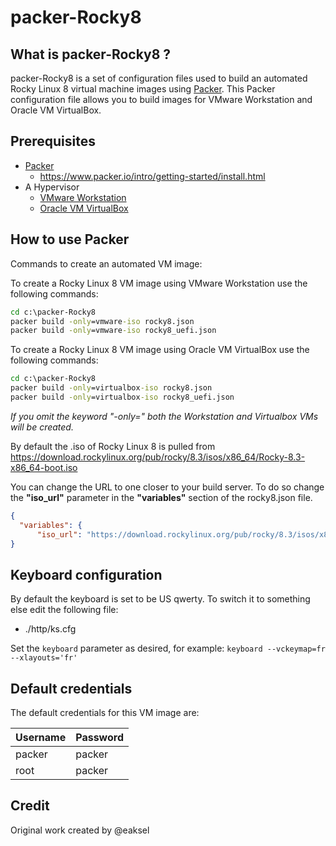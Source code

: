 # packer-Rocky8

## What is packer-Rocky8 ?

packer-Rocky8 is a set of configuration files used to build an automated Rocky Linux 8 virtual machine images using [Packer](https://www.packer.io/).
This Packer configuration file allows you to build images for VMware Workstation and Oracle VM VirtualBox.

## Prerequisites

- [Packer](https://www.packer.io/downloads.html)
  - <https://www.packer.io/intro/getting-started/install.html>
- A Hypervisor
  - [VMware Workstation](https://www.vmware.com/products/workstation-pro.html)
  - [Oracle VM VirtualBox](https://www.virtualbox.org/)

## How to use Packer

Commands to create an automated VM image:

To create a Rocky Linux 8 VM image using VMware Workstation use the following commands:

```cmd
cd c:\packer-Rocky8
packer build -only=vmware-iso rocky8.json
packer build -only=vmware-iso rocky8_uefi.json
```

To create a Rocky Linux 8 VM image using Oracle VM VirtualBox use the following commands:

```cmd
cd c:\packer-Rocky8
packer build -only=virtualbox-iso rocky8.json
packer build -only=virtualbox-iso rocky8_uefi.json
```

*If you omit the keyword "-only=" both the Workstation and Virtualbox VMs will be created.*

By default the .iso of Rocky Linux 8 is pulled from <https://download.rockylinux.org/pub/rocky/8.3/isos/x86_64/Rocky-8.3-x86_64-boot.iso>

You can change the URL to one closer to your build server. To do so change the **"iso_url"** parameter in the **"variables"** section of the rocky8.json file.

```json
{
  "variables": {
      "iso_url": "https://download.rockylinux.org/pub/rocky/8.3/isos/x86_64/Rocky-8.3-x86_64-boot.iso"
}
```

## Keyboard configuration

By default the keyboard is set to be US qwerty.
To switch it to something else edit the following file:

- ./http/ks.cfg

Set the `keyboard` parameter as desired, for example: `keyboard --vckeymap=fr --xlayouts='fr'`

## Default credentials

The default credentials for this VM image are:

|Username|Password|
|--------|--------|
|packer|packer|
|root|packer|

## Credit

Original work created by @eaksel
